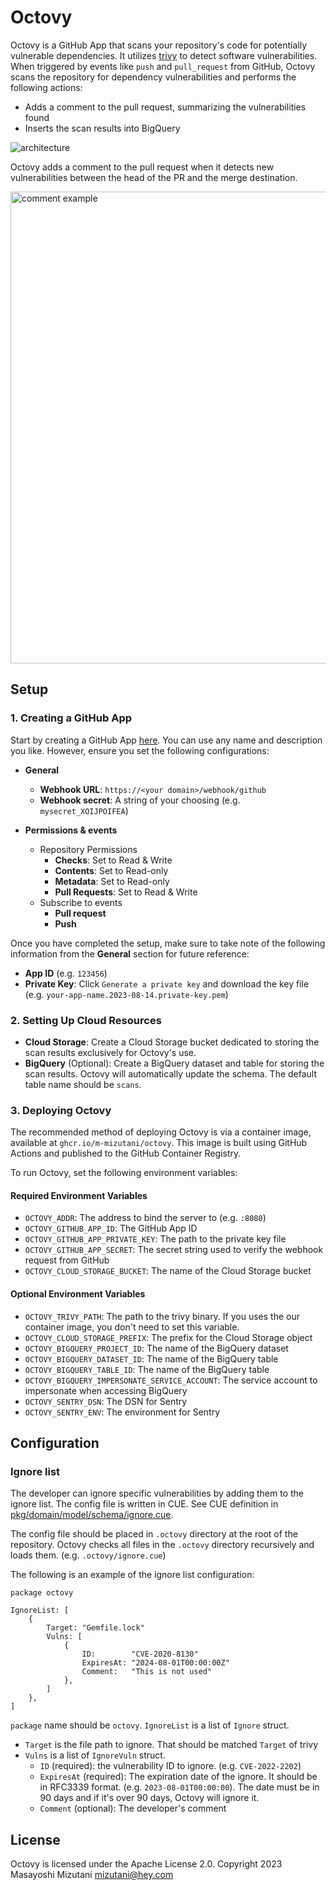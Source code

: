 # Octovy

Octovy is a GitHub App that scans your repository's code for potentially vulnerable dependencies. It utilizes [trivy](https://github.com/aquasecurity/trivy) to detect software vulnerabilities. When triggered by events like `push` and `pull_request` from GitHub, Octovy scans the repository for dependency vulnerabilities and performs the following actions:

- Adds a comment to the pull request, summarizing the vulnerabilities found
- Inserts the scan results into BigQuery

![architecture](https://github.com/m-mizutani/octovy/assets/605953/4366161f-a4ff-4abb-9766-0fb4df818cb1)

Octovy adds a comment to the pull request when it detects new vulnerabilities between the head of the PR and the merge destination.

<img width="755" alt="comment example" src="https://github.com/m-mizutani/octovy/assets/605953/052a6362-c284-4857-921c-5c3c2f32065b">

## Setup

### 1. Creating a GitHub App

Start by creating a GitHub App [here](https://github.com/settings/apps). You can use any name and description you like. However, ensure you set the following configurations:

- **General**
  - **Webhook URL**: `https://<your domain>/webhook/github`
  - **Webhook secret**: A string of your choosing (e.g. `mysecret_XOIJPOIFEA`)

- **Permissions & events**
  - Repository Permissions
    - **Checks**: Set to Read & Write
    - **Contents**: Set to Read-only
    - **Metadata**: Set to Read-only
    - **Pull Requests**: Set to Read & Write
  - Subscribe to events
    - **Pull request**
    - **Push**

Once you have completed the setup, make sure to take note of the following information from the **General** section for future reference:

- **App ID** (e.g. `123456`)
- **Private Key**: Click `Generate a private key` and download the key file (e.g. `your-app-name.2023-08-14.private-key.pem`)

### 2. Setting Up Cloud Resources

- **Cloud Storage**: Create a Cloud Storage bucket dedicated to storing the scan results exclusively for Octovy's use.
- **BigQuery** (Optional): Create a BigQuery dataset and table for storing the scan results. Octovy will automatically update the schema. The default table name should be `scans`.

### 3. Deploying Octovy

The recommended method of deploying Octovy is via a container image, available at `ghcr.io/m-mizutani/octovy`. This image is built using GitHub Actions and published to the GitHub Container Registry.

To run Octovy, set the following environment variables:

#### Required Environment Variables
- `OCTOVY_ADDR`: The address to bind the server to (e.g. `:8080`)
- `OCTOVY_GITHUB_APP_ID`: The GitHub App ID
- `OCTOVY_GITHUB_APP_PRIVATE_KEY`: The path to the private key file
- `OCTOVY_GITHUB_APP_SECRET`: The secret string used to verify the webhook request from GitHub
- `OCTOVY_CLOUD_STORAGE_BUCKET`: The name of the Cloud Storage bucket

#### Optional Environment Variables
- `OCTOVY_TRIVY_PATH`: The path to the trivy binary. If you uses the our container image, you don't need to set this variable.
- `OCTOVY_CLOUD_STORAGE_PREFIX`: The prefix for the Cloud Storage object
- `OCTOVY_BIGQUERY_PROJECT_ID`: The name of the BigQuery dataset
- `OCTOVY_BIGQUERY_DATASET_ID`: The name of the BigQuery table
- `OCTOVY_BIGQUERY_TABLE_ID`: The name of the BigQuery table
- `OCTOVY_BIGQUERY_IMPERSONATE_SERVICE_ACCOUNT`: The service account to impersonate when accessing BigQuery
- `OCTOVY_SENTRY_DSN`: The DSN for Sentry
- `OCTOVY_SENTRY_ENV`: The environment for Sentry

## Configuration

### Ignore list

The developer can ignore specific vulnerabilities by adding them to the ignore list. The config file is written in CUE. See CUE definition in [pkg/domain/model/schema/ignore.cue](pkg/domain/model/schema/ignore.cue).

The config file should be placed in `.octovy` directory at the root of the repository. Octovy checks all files in the `.octovy` directory recursively and loads them. (e.g. `.octovy/ignore.cue`)

The following is an example of the ignore list configuration:

```cue
package octovy

IgnoreList: [
	{
		Target: "Gemfile.lock"
		Vulns: [
			{
				ID:        "CVE-2020-8130"
				ExpiresAt: "2024-08-01T00:00:00Z"
				Comment:   "This is not used"
			},
		]
	},
]
```

`package` name should be `octovy`. `IgnoreList` is a list of `Ignore` struct.

- `Target` is the file path to ignore. That should be matched `Target` of trivy
- `Vulns` is a list of `IgnoreVuln` struct.
  - `ID` (required):  the vulnerability ID to ignore. (e.g. `CVE-2022-2202`)
  - `ExpiresAt` (required): The expiration date of the ignore. It should be in RFC3339 format. (e.g. `2023-08-01T00:00:00`). The date must be in 90 days and if it's over 90 days, Octovy will ignore it.
  - `Comment` (optional): The developer's comment


## License

Octovy is licensed under the Apache License 2.0. Copyright 2023 Masayoshi Mizutani <mizutani@hey.com>